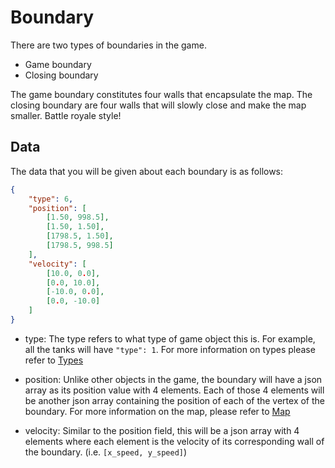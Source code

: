 # Boundary

There are two types of boundaries in the game.

* Game boundary
* Closing boundary

The game boundary constitutes four walls that encapsulate the map. The closing boundary are four walls that will slowly close and make the map smaller. Battle royale style!

## Data

The data that you will be given about each boundary is as follows:

```json
{
    "type": 6, 
    "position": [
        [1.50, 998.5],
        [1.50, 1.50],
        [1798.5, 1.50],
        [1798.5, 998.5]
    ], 
    "velocity": [
        [10.0, 0.0],
        [0.0, 10.0],
        [-10.0, 0.0],
        [0.0, -10.0]
    ]
}
```

* type: The type refers to what type of game object this is. For example, all the tanks will have `"type": 1`. For more information on types please refer to [Types](../game_logic/types.md)

* position: Unlike other objects in the game, the boundary will have a json array as its position value with 4 elements. Each of those 4 elements will be another json array containing the position of each of the vertex of the boundary. For more information on the map, please refer to [Map](../game_logic/map.md)

* velocity: Similar to the position field, this will be a json array with 4 elements where each element is the velocity of its corresponding wall of the boundary. (i.e. `[x_speed, y_speed]`)
